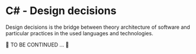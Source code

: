 # C# - Design decisions

Design decisions is the bridge between theory architecture of software and particular practices in the used languages and technologies.

🚧 TO BE CONTINUED ... 👷
